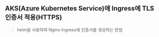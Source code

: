 ## AKS(Azure Kubernetes Service)에 Ingress에 TLS 인증서 적용(HTTPS)
> helm을 사용하여 Nginx Ingress에 인증서를 생성하는 방법
